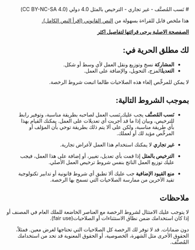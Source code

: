<div dir="rtl">
# نَسب المُصنَّف - غير تجاري - الترخيص بالمثل 4.0 دولي (CC BY-NC-SA 4.0) 

هذا ملخص قابل للقراءة بسهولة من [النص القانوني (اقرأ النص الكامل).](https://creativecommons.org/licenses/by-nc-sa/4.0/deed.ar)

[**الصفصحة الاصلية يرجى قرائتها لتفاصيل اكثر**](https://creativecommons.org/licenses/by-nc-sa/4.0/deed.ar)

## لك مطلق الحرية في:
- **المشاركة** نسخ وتوزيع ونقل العمل لأي وسط أو شكل. 
- **التعديل**المزج، التحويل، والإضافة على العمل.  

لا يمكن للمرخِّص إلغاء هذه الصلاحيات طالما اتبعت شروط الرخصة.

## بموجب الشروط التالية:

- **نَسب المُصنَّف** يجب عليك نَسب العمل لصاحبه بطريقة مناسبة، وتوفير رابط للترخيص، وبيان إذا ما قد أُجريت أي تعديلات على العمل. يمكنك القيام بهذا بأي طريقة مناسبة، ولكن على ألا يتم ذلك بطريقة توحي بأن المؤلف أو المرخِّص مؤيد لك أو لعملك. 

- **غير تجاري** لا يمكنك استخدام هذا العمل لأغراض تجارية. 

- **الترخيص بالمثل**  إذا قمت بأي تعديل، تغيير، أو إضافة على هذا العمل، فيجب عليك توزيع العمل الناتج بنفس شروط ترخيص العمل الأصلي.  

- **منع القيود الإضافية** جب عليك ألا تطبق أي شروط قانونية أو تدابير تكنولوجية تقيد الآخرين من ممارسة الصلاحيات التي تسمح بها الرخصة. 

## ملاحظات

لا يتوجب عليك الامتثال لشروط الرخصة مع العناصر الخاضعة للملك العام في المصنف أو إذا كان استخدامك ضمن نطاق الاستثناءات أو الصلاحيات(fair use). 

دون ضمانات. قد لا توفر لك الرخصة كل الصلاحيات التي تحتاجها لغرض معين. فمثلاً، الحقوق الأخرى مثل الشهرة، الخصوصية، أو الحقوق المعنوية قد تحد من استخدامك المُصنَّف. 


</div>
